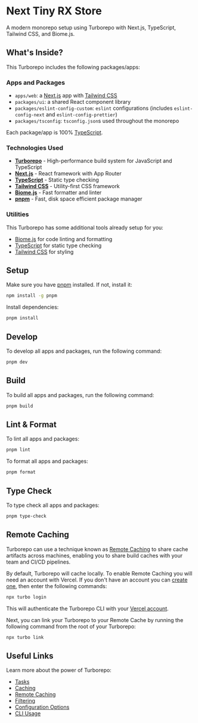# Next Tiny RX Store

A modern monorepo setup using Turborepo with Next.js, TypeScript, Tailwind CSS, and Biome.js.

## What's Inside?

This Turborepo includes the following packages/apps:

### Apps and Packages

- `apps/web`: a [Next.js](https://nextjs.org/) app with [Tailwind CSS](https://tailwindcss.com/)
- `packages/ui`: a shared React component library
- `packages/eslint-config-custom`: `eslint` configurations (includes `eslint-config-next` and `eslint-config-prettier`)
- `packages/tsconfig`: `tsconfig.json`s used throughout the monorepo

Each package/app is 100% [TypeScript](https://www.typescriptlang.org/).

### Technologies Used

- **[Turborepo](https://turbo.build/)** - High-performance build system for JavaScript and TypeScript
- **[Next.js](https://nextjs.org/)** - React framework with App Router
- **[TypeScript](https://www.typescriptlang.org/)** - Static type checking
- **[Tailwind CSS](https://tailwindcss.com/)** - Utility-first CSS framework
- **[Biome.js](https://biomejs.dev/)** - Fast formatter and linter
- **[pnpm](https://pnpm.io/)** - Fast, disk space efficient package manager

### Utilities

This Turborepo has some additional tools already setup for you:

- [Biome.js](https://biomejs.dev/) for code linting and formatting
- [TypeScript](https://www.typescriptlang.org/) for static type checking
- [Tailwind CSS](https://tailwindcss.com/) for styling

## Setup

Make sure you have [pnpm](https://pnpm.io/) installed. If not, install it:

```bash
npm install -g pnpm
```

Install dependencies:

```bash
pnpm install
```

## Develop

To develop all apps and packages, run the following command:

```bash
pnpm dev
```

## Build

To build all apps and packages, run the following command:

```bash
pnpm build
```

## Lint & Format

To lint all apps and packages:

```bash
pnpm lint
```

To format all apps and packages:

```bash
pnpm format
```

## Type Check

To type check all apps and packages:

```bash
pnpm type-check
```

## Remote Caching

Turborepo can use a technique known as [Remote Caching](https://turbo.build/repo/docs/core-concepts/remote-caching) to share cache artifacts across machines, enabling you to share build caches with your team and CI/CD pipelines.

By default, Turborepo will cache locally. To enable Remote Caching you will need an account with Vercel. If you don't have an account you can [create one](https://vercel.com/signup), then enter the following commands:

```bash
npx turbo login
```

This will authenticate the Turborepo CLI with your [Vercel account](https://vercel.com/docs/concepts/personal-accounts/overview).

Next, you can link your Turborepo to your Remote Cache by running the following command from the root of your Turborepo:

```bash
npx turbo link
```

## Useful Links

Learn more about the power of Turborepo:

- [Tasks](https://turbo.build/repo/docs/core-concepts/monorepos/running-tasks)
- [Caching](https://turbo.build/repo/docs/core-concepts/caching)
- [Remote Caching](https://turbo.build/repo/docs/core-concepts/remote-caching)
- [Filtering](https://turbo.build/repo/docs/core-concepts/monorepos/filtering)
- [Configuration Options](https://turbo.build/repo/docs/reference/configuration)
- [CLI Usage](https://turbo.build/repo/docs/reference/command-line-reference)
